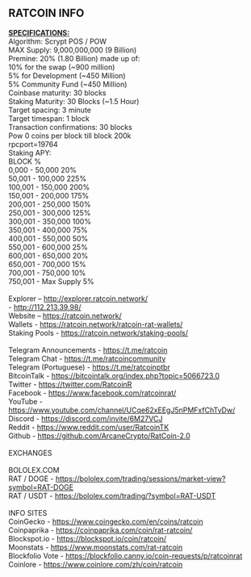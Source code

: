 RATCOIN INFO
--------------------------------------------------------------------------------------------------------------
<b><u>SPECIFICATIONS:</u></b><br>
Algorithm: Scrypt POS / POW<br>
MAX Supply: 9,000,000,000 (9 Billion)<br>
Premine: 20% (1.80 Billion) made up of:<br>
10% for the swap (~900 million)<br>
5% for Development (~450 Million)<br>
5% Community Fund (~450 Million)<br>
Coinbase maturity: 30 blocks<br>
Staking Maturity: 30 Blocks (~1.5 Hour)<br>
Target spacing: 3 minute<br>
Target timespan: 1 block<br>
Transaction confirmations: 30 blocks<br>
Pow 0 coins per block till block 200k<br>
rpcport=19764<br>
Staking APY:<br>
BLOCK %<br>
0,000 - 50,000 20%<br>
50,001 - 100,000 225%<br>
100,001 - 150,000 200%<br>
150,001 - 200,000 175%<br>
200,001 - 250,000 150%<br>
250,001 - 300,000 125%<br>
300,001 - 350,000 100%<br>
350,001 - 400,000 75%<br>
400,001 - 550,000 50%<br>
550,001 - 600,000 25%<br>
600,001 - 650,000 20%<br>
650,001 - 700,000 15%<br>
700,001 - 750,000 10%<br>
750,001 - Max Supply 5%<br>
<br>
Explorer – http://explorer.ratcoin.network/<br>
                - http://112.213.39.98/<br>
Website – https://ratcoin.network/<br>
Wallets - https://ratcoin.network/ratcoin-rat-wallets/<br>
Staking Pools - https://ratcoin.network/staking-pools/<br>
<br>
Telegram Announcements - https://t.me/ratcoin<br>
Telegram Chat - https://t.me/ratcoincommunity<br>
Telegram (Portuguese) - https://t.me/ratcoinptbr<br>
BitcoinTalk - https://bitcointalk.org/index.php?topic=5066723.0<br>
Twitter - https://twitter.com/RatcoinR<br>
Facebook - https://www.facebook.com/ratcoinrat/<br>
YouTube - https://www.youtube.com/channel/UCqe62xEEgJ5nPMFxfChTvDw/<br>
Discord - https://discord.com/invite/6M27VCJ<br>
Reddit - https://www.reddit.com/user/RatcoinTK<br>
Github - https://github.com/ArcaneCrypto/RatCoin-2.0<br>
<br>
EXCHANGES<br>
<br>
BOLOLEX.COM<br>
RAT / DOGE - https://bololex.com/trading/sessions/market-view?symbol=RAT-DOGE<br>
RAT / USDT - https://bololex.com/trading/?symbol=RAT-USDT<br>
<br>
INFO SITES<br>
CoinGecko - https://www.coingecko.com/en/coins/ratcoin<br>
Coinpaprika - https://coinpaprika.com/coin/rat-ratcoin/<br>
Blockspot.io - https://blockspot.io/coin/ratcoin/<br>
Moonstats - https://www.moonstats.com/rat-ratcoin<br>
Blockfolio Vote - https://blockfolio.canny.io/coin-requests/p/ratcoinrat<br>
Coinlore - https://www.coinlore.com/zh/coin/ratcoin<br>

